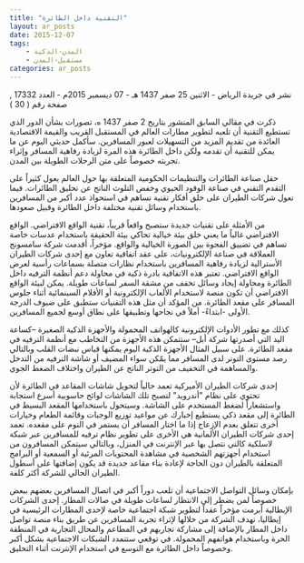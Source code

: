 ```yaml
---
title: "التقنية داخل الطائرة"
layout: ar_posts
date: 2015-12-07
tags:
    - المدن-الذكية
    - مستقبل-المدن
categories: ar_posts
---
```


نشر في جريدة الرياض - الاثنين 25 صفر 1437 هـ - 07 ديسمبر 2015م - العدد 17332 , صفحة رقم ( 30 )


ذكرت في مقالي السابق المنشور بتاريخ 2 صفر 1437 ه، تصورات بشأن الدور الذي تستطيع التقنية أن تلعبه لتطوير مطارات العالم في المستقبل القريب والقيمة الاقتصادية العائدة من تقديم المزيد من التسهيلات لعبور المسافرين. سأكمل حديثي اليوم عن ما يمكن للتقنية أن تقدمه ولكن داخل الطائرة هذه المرة لزيادة رفاهية المسافر وإثراء تجربته خصوصاً على متن الرحلات الطويلة بين المدن.

حقل صناعة الطائرات والتنظيمات الحكومية المتعلقة بها حول العالم يعول كثيراً على التقدم التقني في صناعة الوقود الحيوي وخفض التلوث الناتج عن تحليق الطائرات. فيما تعول شركات الطيران على خلق أفكار تقنية تساهم في استحواذ عدد أكبر من المسافرين باستخدام وسائل تقنية مختلفة داخل الطائرة وقبيل صعودها.

من الأمثلة على تقنيات جديدة ستصبح واقعاً قريباً، تقنية الواقع الافتراضي. الواقع الافتراضي غالباً ما يعني خلق بيئة خيالية تحاكي بيئة الحقيقة باستخدام عدسات خاصة تساهم في تضييق الفجوة بين الصورة الخيالية والواقع. مؤخراً، أقدمت شركة سامسونج العملاقة في صناعة الإلكترونيات، على عقد اتفاقية تعاون مع إحدى شركات الطيران الأسترالية لزيادة رفاهية المسافرين باستخدام نظارات متصلة بسماعات رأسية لعرض الواقع الافتراضي. تعتبر هذه الاتفاقية بادرة ذكية في محاولة دعم أنظمة الترفيه داخل الطائرة ومحاولة إيجاد وسائل تخفف من مشقة السفر لساعات طويلة. يمكن لبيئة الواقع الافتراضي أن تكون منصة لاستخدام الألعاب الإلكترونية أو الأفلام السينمائية أثناء جلوس المسافر على مقعد الطائرة. من المؤكد أن مثل هذه التقنيات ستطبق على ضيوف الدرجة الأولى -ابتداءً- أملاً في نجاحها وتطبيقها على نطاق أوسع لجميع المسافرين.

كذلك مع تطور الأدوات الإلكترونية كالهواتف المحمولة والأجهزة الذكية الصغيرة –كساعة اليد التي أصدرتها شركة أبل– ستتمكن هذه الأجهزة من التخاطب مع أنظمة الترفيه في مقعد الطائرة. على سبيل المثال الأجهزة الذكية اليوم يمكنها قياس نبضات القلب وبالتالي رصد مستوى التوتر لدى المسافر مما يمّكن سواء المضيف أو شاشة الترفيه من التدخل والمساهمة في التخفيف من التوتر الناتج عن الطيران واختلاف الضغط الجوي.

إحدى شركات الطيران الأميركية تعمد حالياً لتحويل شاشات المقاعد في الطائرة لأن تحتوي على نظام "أندرويد" لتصبح تلك الشاشات لوائح حاسوبية أسرع استجابة واستشعاراً لضغط المستخدم على الشاشة. وسيتحول باستخدامها المقعد البسيط في الطائرة إلى مقعد ذكي يستطيع إخبارك عن مواعيد توزيع الوجبات وقائمة الطعام وخيارات أخرى تتعلق بعدم الإزعاج إذا ما اختار المسافر أن يستمر في النوم على مقعده. تعمد إحدى شركات الطيران الألمانية هي الأخرى على تطوير نظام ترفيه للمسافرين عبر شبكة لاسلكية كالتي نتصل بها عبر الإنترنت في المنزل، وبالتالي سيتمكن المسافرون من استخدام أجهزتهم الشخصية في مشاهدة المحتويات المرئية أو السمعية أو البرامج المتعلقة بالطيران دون الحاجة لإعادة بناء مقاعد جديدة قد يكون إضافتها على أسطول الطيران الحالي للشركة أكثر كلفة.

بإمكان وسائل التواصل الاجتماعية أن تلعب دوراً أكبر في اتصال المسافرين بعضهم ببعض خصوصاً لمن يضطر إلى الانتظار لساعات طويلة في صالات المطار. إحدى الشركات الإيطالية أبرمت مؤخراً عقداً لتطوير شبكة اجتماعية خاصة لإحدى المطارات الرئيسية في إيطاليا، تهدف الشركة من خلالها لإثراء تجربة المسافرين عن طريق بناء منصة تواصل داخل المطار بالإضافة إلى مشاركة تجاربهم في المطاعم والمحال التجارية في المنطقة الحرة وباستخدام هواتفهم المحمولة. في توقعي ستتمدد الشبكات الاجتماعية بشكل أكبر وخصوصاً داخل الطائرة مع التوسع في استخدام الإنترنت أثناء التحليق.


